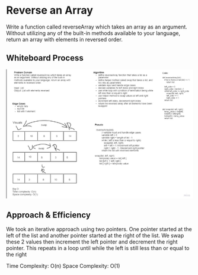 # Reverse an Array
Write a function called reverseArray which takes an array as an argument.
Without utilizing any of the built-in methods available to your language, return an array with elements in reversed order.

## Whiteboard Process
![whiteboard](./reverse_array.png)

## Approach & Efficiency
We took an iterative approach using two pointers. One pointer started at the left of the list and another pointer started at the right of the list. We swap these 2 values then increment the left pointer and decrement the right pointer. This repeats in a loop until while the left is still less than or equal to the right  

Time Complexity: O(n)
Space Complexity: O(1)
